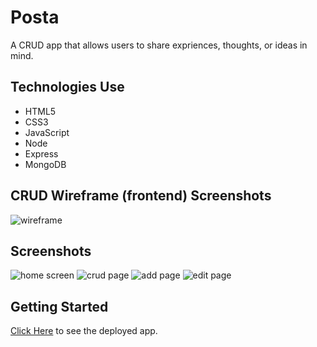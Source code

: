 # Posta

A CRUD app that allows users to share expriences, thoughts, or ideas in mind.

## Technologies Use

- HTML5
- CSS3
- JavaScript
- Node
- Express
- MongoDB

## CRUD Wireframe (frontend) Screenshots

![wireframe](https://i.imgur.com/SzWe075.png)

## Screenshots

![home screen](https://i.imgur.com/ykJXm4F.png)
![crud page](https://i.imgur.com/fbqadfa.png)
![add page](https://i.imgur.com/IycfwLy.png)
![edit page](https://i.imgur.com/wYa9BVE.png)

## Getting Started

[Click Here](https://heroku-app-jg.herokuapp.com/) to see the deployed app.
